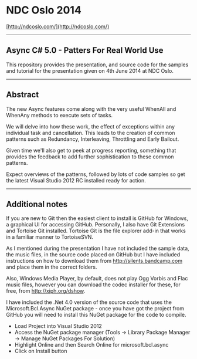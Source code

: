 # NDC Oslo 2014 #

[http://ndcoslo.com/](http://ndcoslo.com/)

----------

## Async C# 5.0 - Patters For Real World Use ##

This repository provides the presentation, and source code for the samples and tutorial for the presentation given on 4th June 2014 at NDC Oslo.

----------

## Abstract ##

The new Async features come along with the very useful WhenAll and WhenAny methods to execute sets of tasks.

We will delve into how these work, the effect of exceptions within any individual task and cancellation. This leads to the creation of common patterns such as Redundancy, Interleaving, Throttling and Early Bailout.

Given time we'll also get to peek at progress reporting, something that provides the feedback to add further sophistication to these common patterns.

Expect overviews of the patterns, followed by lots of code samples so get the latest Visual Studio 2012 RC installed ready for action.

----------

## Additional notes ##

If you are new to Git then the easiest client to install is GitHub for Windows, a graphical UI for accessing GitHub. Personally, I also have Git Extensions and Tortoise Git installed.  Tortoise Git is the file explorer add-in that works in a familiar manner to TortoiseSVN.

As I mentioned during the presentation I have not included the sample data, the music files, in the source code placed on GitHub but I have included instructions on how to download them from http://silents.bandcamp.com and place them in the correct folders.

Also, Windows Media Player, by default, does not play Ogg Vorbis and Flac music files, however you can download the codec installer for these, for free, from http://xiph.org/dshow.

I have included the .Net 4.0 version of the source code that uses the Microsoft.Bcl.Async NuGet package - once you have got the project from GitHub you will need to install this NuGet package for the code to compile.

* Load Project into Visual Studio 2012
* Access the NuGet package manager (Tools -> Library Package Manager -> Manage NuGet Packages For Solution)
* Highlight Online and then Search Online for microsoft.bcl.async
* Click on Install button
